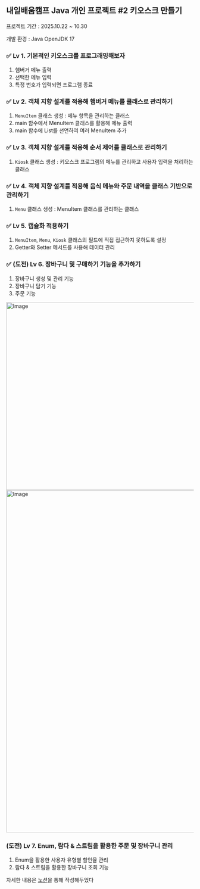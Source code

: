 ## 내일배움캠프 Java 개인 프로젝트 #2 키오스크 만들기

프로젝트 기간 : 2025.10.22 ~ 10.30

개발 환경 : Java OpenJDK 17


### ✅ Lv 1. 기본적인 키오스크를 프로그래밍해보자
1. 햄버거 메뉴 출력
2. 선택한 메뉴 입력
3. 특정 번호가 입력되면 프로그램 종료

### ✅ Lv 2. 객체 지향 설계를 적용해 햄버거 메뉴를 클래스로 관리하기
1. `MenuItem` 클래스 생성 : 메뉴 항목을 관리하는 클래스
2. main 함수에서 MenuItem 클래스를 활용해 메뉴 출력
3. main 함수에 List를 선언하여 여러 MenuItem 추가

### ✅ Lv 3. 객체 지향 설계를 적용해 순서 제어를 클래스로 관리하기
1. `Kiosk` 클래스 생성 : 키오스크 프로그램의 메뉴를 관리하고 사용자 입력을 처리하는 클래스

### ✅ Lv 4. 객체 지향 설계를 적용해 음식 메뉴와 주문 내역을 클래스 기반으로 관리하기
1. `Menu` 클래스 생성 : MenuItem 클래스를 관리하는 클래스

### ✅ Lv 5. 캡슐화 적용하기
1. `MenuItem`, `Menu`, `Kiosk` 클래스의 필드에 직접 접근하지 못하도록 설정
2. Getter와 Setter 메서드를 사용해 데이터 관리

### ✅ (도전) Lv 6. 장바구니 및 구매하기 기능을 추가하기
1. 장바구니 생성 및 관리 기능
2. 장바구니 담기 기능
3. 주문 기능


<img width="700" height="505" alt="Image" src="https://github.com/user-attachments/assets/97a46366-9f7e-4b8a-bdcb-a18918aee9b0" />
<img width="1750" height="920" alt="Image" src="https://github.com/user-attachments/assets/b8ed2c3d-580c-48e6-a113-ac3df0cf35ba" />

### (도전) Lv 7. Enum, 람다 & 스트림을 활용한 주문 및 장바구니 관리
1. Enum을 활용한 사용자 유형별 할인율 관리
2. 람다 & 스트림을 활용한 장바구니 조회 기능

자세한 내용은 [노션](https://road-cartoon-1a1.notion.site/2941d6e7a68c8019bd5efd6a9ca88bb4?source=copy_link)을 통해 작성해두었다
